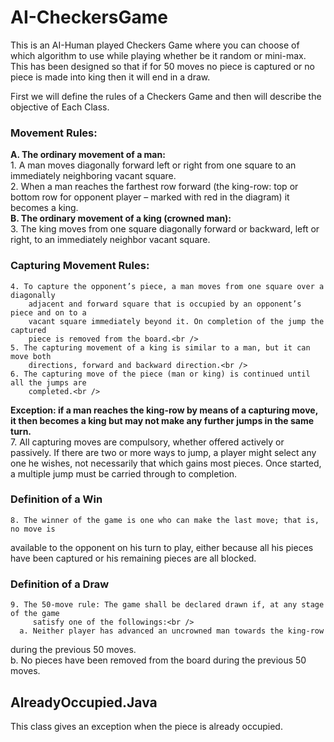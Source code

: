 # AI-CheckersGame
This is an AI-Human played Checkers Game where you can choose of which algorithm to use while playing whether be it random or mini-max.
This has been designed so that if for 50 moves no piece is captured or no piece is made into king then it will end in a draw.

First we will define the rules of a Checkers Game and then will describe the objective of Each Class.

### Movement Rules:
 **A. The ordinary movement of a man:**<br />
         1. A man moves diagonally forward left or right from one square to an immediately
           neighboring vacant square.<br />
         2. When a man reaches the farthest row forward (the king-row: top or bottom row
          for opponent player – marked with red in the diagram) it becomes a king.<br />
 **B. The ordinary movement of a king (crowned man):**<br />
    3. The king moves from one square diagonally forward or backward, left or right, to
       an immediately neighbor vacant square.<br />

### Capturing Movement Rules:
    4. To capture the opponent’s piece, a man moves from one square over a diagonally
        adjacent and forward square that is occupied by an opponent’s piece and on to a
        vacant square immediately beyond it. On completion of the jump the captured
        piece is removed from the board.<br />
    5. The capturing movement of a king is similar to a man, but it can move both
        directions, forward and backward direction.<br />
    6. The capturing move of the piece (man or king) is continued until all the jumps are
        completed.<br />
**Exception: if a man reaches the king-row by means of a capturing move, it then becomes
a king but may not make any further jumps in the same turn.**<br />
    7. All capturing moves are compulsory, whether offered actively or passively. If
        there are two or more ways to jump, a player might select any one he wishes, not
        necessarily that which gains most pieces. Once started, a multiple jump must be
        carried through to completion.<br />
        
### Definition of a Win

    8. The winner of the game is one who can make the last move; that is, no move is
available to the opponent on his turn to play, either because all his pieces have
been captured or his remaining pieces are all blocked.<br />
### Definition of a Draw

    9. The 50-move rule: The game shall be declared drawn if, at any stage of the game
         satisfy one of the followings:<br />
      a. Neither player has advanced an uncrowned man towards the king-row
during the previous 50 moves.<br />
      b. No pieces have been removed from the board during the previous 50
moves.<br />

## AlreadyOccupied.Java
This class gives an exception when the piece is already occupied.
